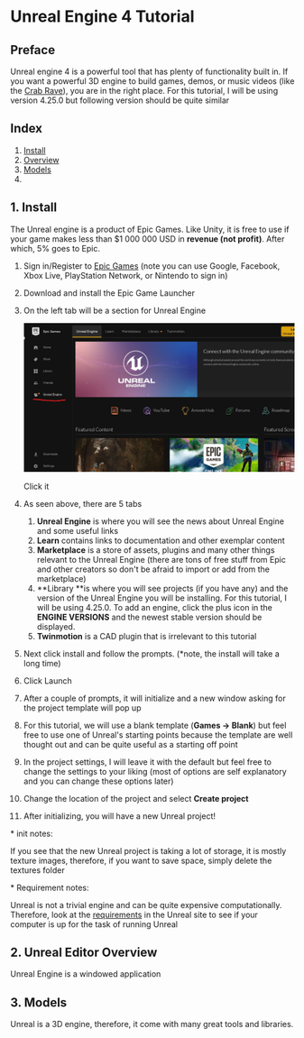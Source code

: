 # Unreal Engine 4 Tutorial

## Preface

Unreal engine 4 is a powerful tool that has plenty of functionality built in. If you want a powerful 3D engine to build games, demos, or music videos (like the [Crab Rave](https://www.youtube.com/watch?v=cE0wfjsybIQ)), you are in the right place. For this tutorial, I will be using version 4.25.0 but following version should be quite similar

 

## Index

1. [Install](#setup)
2. [Overview](#overview)
3. [Models](#models)
4. 



<a name="setup"></a>

## 1. Install

The Unreal engine is a product of Epic Games. Like Unity, it is free to use if your game makes less than $1 000 000 USD in **revenue (not profit)**. After which, 5% goes to Epic. 

1. Sign in/Register to [Epic Games](www.epicgames.com/id/login) (note you can use Google, Facebook, Xbox Live, PlayStation Network, or Nintendo to sign in)

2. Download and install the Epic Game Launcher

3. On the left tab will be a section for Unreal Engine

   ![setup1](images\setup1.jpg)

   Click it

4. As seen above, there are 5 tabs

   1. **Unreal Engine** is where you will see the news about Unreal Engine and some useful links
   2. **Learn** contains links to documentation and other exemplar content
   3. **Marketplace** is a store of assets, plugins and many other things relevant to the Unreal Engine (there are tons of free stuff from Epic and other creators so don't be afraid to import or add from the marketplace)
   4. **Library **is where you will see projects (if you have any) and the version of the Unreal Engine you will be installing. For this tutorial, I will be using 4.25.0. To add an engine, click the plus icon in the **ENGINE VERSIONS** and the newest stable version should be displayed. 
   5. **Twinmotion** is a CAD plugin that is irrelevant to this tutorial

5. Next click install and follow the prompts. (\*note, the install will take a long time)

6. Click Launch

7. After a couple of prompts, it will initialize and a new window asking for the project template will pop up

8. For this tutorial, we will use a blank template (**Games -> Blank**) but feel free to use one of Unreal's starting points because the template are well thought out and can be quite useful as a starting off point

9. In the project settings, I will leave it with the default but feel free to change the settings to your liking (most of options are self explanatory and you can change these options later)

10. Change the location of the project and select **Create project**

11. After initializing, you will have a new Unreal project!




\* init notes:

If you see that the new Unreal project is taking a lot of storage, it is mostly texture images, therefore, if you want to save space, simply delete the textures folder

\* Requirement notes:

Unreal is not a trivial engine and can be quite expensive computationally. Therefore, look at the [requirements](https://docs.unrealengine.com/en-US/GettingStarted/RecommendedSpecifications/index.html) in the Unreal site to  see if your computer is up for the task of running Unreal



<a name="overview"></a>

## 2. Unreal Editor Overview

Unreal Engine is a windowed application



<a name="models"></a>

## 3. Models

Unreal is a 3D engine, therefore, it come with many great tools and libraries. 